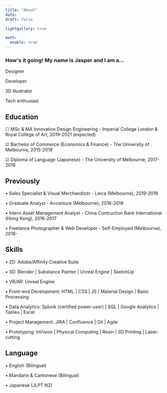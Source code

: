 ```yaml
---
title: "About"
date: 
draft: false

lightgallery: true

math:
  enable: true
---
```


### How's it going! My name is Jasper and I am a...

Designer

Developer

3D illustrator

Tech enthusiast



## Education
☐ MSc & MA Innovation Design Engineering - Imperial College London & Royal College of Art, 2019-2021 (expected)

☑ Bachelor of Commerce (Economics & Finance) - The University of Melbourne, 2015-2018

☑ Diploma of Language (Japanese) - The University of Melbourne, 2017-2018



## Previously
• Sales Specialist & Visual Merchandizer - Leica (Melbourne), 2019-2019

• Graduate Analyst - Accenture (Melbourne), 2018-2019

• Intern Asset Management Analyst - China Contruction Bank International (Hong Kong), 2016-2017

• Freelance Photographer & Web Developer - Self-Employed (Melbourne), 2018-



## Skills
• 2D: Adobe/Affinity Creative Suite

• 3D: Blender | Substance Painter | Unreal Engine | SketchUp

• VR/AR: Unreal Engine

• Front-end Development: HTML | CSS | JS | Material Design | Basic Processing

• Data Analytics: Splunk (certified power-user) | SQL | Google Analytics | Tableu | Excel

• Project Management: JIRA | Confluence | Git | Agile

• Prototyping: InVision | Physical Computing | Resin | 3D Printing | Laser-cutting



## Language
• English (Bilingual)

• Mandarin & Cantonese (Bilingual)

• Japanese (JLPT N2)

